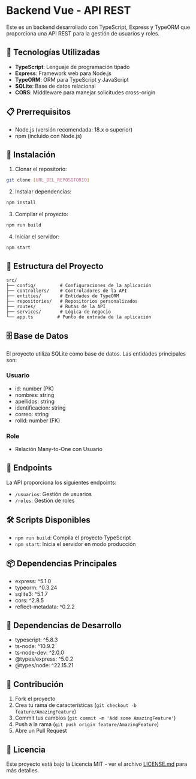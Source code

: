 # Backend Vue - API REST

Este es un backend desarrollado con TypeScript, Express y TypeORM que proporciona una API REST para la gestión de usuarios y roles.

## 🚀 Tecnologías Utilizadas

- **TypeScript**: Lenguaje de programación tipado
- **Express**: Framework web para Node.js
- **TypeORM**: ORM para TypeScript y JavaScript
- **SQLite**: Base de datos relacional
- **CORS**: Middleware para manejar solicitudes cross-origin

## 📋 Prerrequisitos

- Node.js (versión recomendada: 18.x o superior)
- npm (incluido con Node.js)

## 🔧 Instalación

1. Clonar el repositorio:
```bash
git clone [URL_DEL_REPOSITORIO]
```

2. Instalar dependencias:
```bash
npm install
```

3. Compilar el proyecto:
```bash
npm run build
```

4. Iniciar el servidor:
```bash
npm start
```

## 📁 Estructura del Proyecto

```
src/
├── config/         # Configuraciones de la aplicación
├── controllers/    # Controladores de la API
├── entities/       # Entidades de TypeORM
├── repositories/   # Repositorios personalizados
├── routes/         # Rutas de la API
├── services/       # Lógica de negocio
└── app.ts         # Punto de entrada de la aplicación
```

## 🗄️ Base de Datos

El proyecto utiliza SQLite como base de datos. Las entidades principales son:

### Usuario
- id: number (PK)
- nombres: string
- apellidos: string
- identificacion: string
- correo: string
- rolId: number (FK)

### Role
- Relación Many-to-One con Usuario

## 🔐 Endpoints

La API proporciona los siguientes endpoints:

- `/usuarios`: Gestión de usuarios
- `/roles`: Gestión de roles

## 🛠️ Scripts Disponibles

- `npm run build`: Compila el proyecto TypeScript
- `npm start`: Inicia el servidor en modo producción

## 📦 Dependencias Principales

- express: ^5.1.0
- typeorm: ^0.3.24
- sqlite3: ^5.1.7
- cors: ^2.8.5
- reflect-metadata: ^0.2.2

## 🔧 Dependencias de Desarrollo

- typescript: ^5.8.3
- ts-node: ^10.9.2
- ts-node-dev: ^2.0.0
- @types/express: ^5.0.2
- @types/node: ^22.15.21

## 🤝 Contribución

1. Fork el proyecto
2. Crea tu rama de características (`git checkout -b feature/AmazingFeature`)
3. Commit tus cambios (`git commit -m 'Add some AmazingFeature'`)
4. Push a la rama (`git push origin feature/AmazingFeature`)
5. Abre un Pull Request

## 📝 Licencia

Este proyecto está bajo la Licencia MIT - ver el archivo [LICENSE.md](LICENSE.md) para más detalles.
